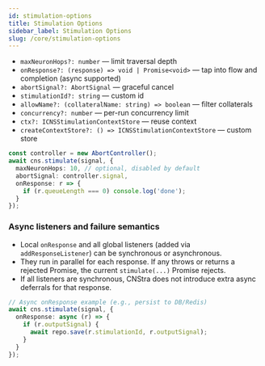 ```yaml
---
id: stimulation-options
title: Stimulation Options
sidebar_label: Stimulation Options
slug: /core/stimulation-options
---
```


- `maxNeuronHops?: number` — limit traversal depth
- `onResponse?: (response) => void | Promise<void>` — tap into flow and completion (async supported)
- `abortSignal?: AbortSignal` — graceful cancel
- `stimulationId?: string` — custom id
- `allowName?: (collateralName: string) => boolean` — filter collaterals
- `concurrency?: number` — per-run concurrency limit
- `ctx?: ICNSStimulationContextStore` — reuse context
- `createContextStore?: () => ICNSStimulationContextStore` — custom store

```ts
const controller = new AbortController();
await cns.stimulate(signal, {
  maxNeuronHops: 10, // optional, disabled by default
  abortSignal: controller.signal,
  onResponse: r => {
    if (r.queueLength === 0) console.log('done');
  }
});
```

### Async listeners and failure semantics

- Local `onResponse` and all global listeners (added via `addResponseListener`) can be synchronous or asynchronous.
- They run in parallel for each response. If any throws or returns a rejected Promise, the current `stimulate(...)` Promise rejects.
- If all listeners are synchronous, CNStra does not introduce extra async deferrals for that response.

```ts
// Async onResponse example (e.g., persist to DB/Redis)
await cns.stimulate(signal, {
  onResponse: async (r) => {
    if (r.outputSignal) {
      await repo.save(r.stimulationId, r.outputSignal);
    }
  }
});
```
